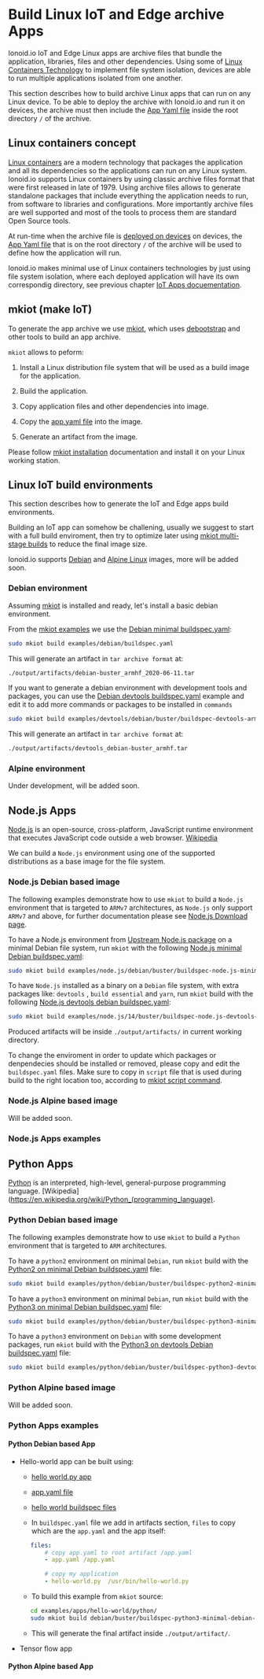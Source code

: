 # Build Linux IoT and Edge archive Apps

Ionoid.io IoT and Edge Linux apps are archive files that bundle the application,
libraries, files and other dependencies. Using some of
[Linux Containers Technology](https://en.wikipedia.org/wiki/List_of_Linux_containers) to implement
file system isolation, devices are able to run multiple applications isolated from one another.

This section describes how to build archive Linux apps that can run on any Linux device. To be able to deploy the
archive with Ionoid.io and run it on devices, the archive must then include the [App Yaml file](https://docs.ionoid.io/docs/iot-apps.html#app-yaml-format)
inside the root directory `/` of the archive.


## Linux containers concept

[Linux containers](https://en.wikipedia.org/wiki/List_of_Linux_containe) are a modern technology that packages the
application and all its dependencies so the applications can run on any Linux system.
Ionoid.io supports Linux containers by using classic archive files format that were first released in late
of 1979. Using archive files allows to generate standalone packages that include everything the application
needs to run, from software to libraries and configurations. More importantly archive files are well
supported and most of the tools to process them are standard Open Source tools.

At run-time when the archive file is [deployed on devices](https://docs-dev.ionoid.io/docs/deploy-iot-apps.html) on
devices, the
[App Yaml file](https://docs.ionoid.io/docs/iot-apps.html#app-yaml-format) that is on the root directory `/` of the
archive will be used to define how the application will run.

Ionoid.io makes minimal use of Linux containers technologies by just using file system isolation, where each deployed
application will have its own correspondig directory, see previous chapter [IoT Apps
docuementation](https://docs.ionoid.io/docs/iot-apps.html).


## mkiot (make IoT)

To generate the app archive we use [mkiot](https://github.com/ionoid/mkiot), which uses
[debootstrap](https://wiki.debian.org/Debootstrap) and other tools to build an app archive.


`mkiot` allows to peform:

1. Install a Linux distribution file system that will be used as a build image for the application.

2. Build the application.

3. Copy application files and other dependencies into image.

4. Copy the [app.yaml file](https://docs.ionoid.io/docs/iot-apps.html#app-yaml-format) into the image.

5. Generate an artifact from the image.


Please follow [mkiot installation](https://github.com/ionoid/mkiot#install) documentation and install it on your Linux working station.


## Linux IoT build environments

This section describes how to generate the IoT and Edge apps build environments.

Building an IoT app can somehow be challening, usually we suggest to start with
a full build enviroment, then try to optimize later using [mkiot multi-stage
builds](https://github.com/ionoid/mkiot#multi-stage-builds) to reduce the final image size.

Ionoid.io supports [Debian](https://www.debian.org) and [Alpine Linux](https://alpinelinux.org/) images, more will be
added soon.


### Debian environment

Assuming [mkiot](https://github.com/ionoid/mkiot/) is installed and ready, let's install a basic debian environment.

From the [mkiot examples](https://github.com/ionoid/mkiot#examples) we use the [Debian minimal
buildspec.yaml](https://github.com/ionoid/mkiot/blob/master/examples/debian/buildspec.yaml):

```bash
sudo mkiot build examples/debian/buildspec.yaml
```

This will generate an artifact in `tar archive format` at:
```bash
./output/artifacts/debian-buster_armhf_2020-06-11.tar
```

If you want to generate a debian environment with development tools and packages, you can use the
[Debian devtools
buildspec.yaml](https://github.com/ionoid/mkiot/blob/master/examples/devtools/debian/buster/buildspec-devtools-armhf.yaml)
example and edit it to add more commands or packages to be installed in `commands`

```bash
sudo mkiot build examples/devtools/debian/buster/buildspec-devtools-armhf.yaml
```

This will generate an artifact in `tar archive format` at:
```bash
./output/artifacts/devtools_debian-buster_armhf.tar
```


### Alpine environment

Under development, will be added soon.



## Node.js Apps

[Node.js](https://nodejs.org) is an open-source, cross-platform, JavaScript runtime environment that executes JavaScript code outside a web
browser. [Wikipedia](https://en.wikipedia.org/wiki/Node.js)

We can build a `Node.js` environment using one of the supported distributions as a base image for the file system.


### Node.js Debian based image

The following examples demonstrate how to use `mkiot` to build a `Node.js` environment that is targeted to `ARMv7`
architectures, as `Node.js` only support `ARMv7` and above, for further documentation please see [Node.js Download
page](https://nodejs.org/en/download/).

To have a Node.js environment from [Upstream Node.js
package](https://nodejs.org/en/download/package-manager/#debian-and-ubuntu-based-linux-distributions-enterprise-linux-fedora-and-snap-packages)
on a minimal Debian file system, run `mkiot` with the following
[Node.js minimal Debian
buildspec.yaml](https://github.com/ionoid/mkiot/blob/master/examples/node.js/debian/buster/buildspec-node.js-minimal-debian-armhf.yaml):

```bash
sudo mkiot build examples/node.js/debian/buster/buildspec-node.js-minimal-debian-armhf.yaml
```

To have `Node.js` installed as a binary on a `Debian` file system, with extra packages like: `devtools` , `build
essential` and `yarn`, run `mkiot` build with the following [Node.js devtools debian
buildspec.yaml](https://github.com/ionoid/mkiot/blob/master/examples/node.js/14/buster/buildspec-node.js-devtools-debian-armv7l.yaml):

```bash
sudo mkiot build examples/node.js/14/buster/buildspec-node.js-devtools-debian-armv7l.yaml
```

Produced artifacts will be inside `./output/artifacts/` in current working directory.

To change the enviroment in order to update which packages or denpendecies should be installed or removed, please copy
and edit the `buildspec.yaml` files. Make sure to copy in `script` file that is used during build to the right location
too, according to [mkiot script command](https://github.com/ionoid/mkiot#build-spec-commands-documentation).


### Node.js Alpine based image

Will be added soon.



### Node.js Apps examples



## Python Apps

[Python](https://www.python.org/) is an interpreted, high-level, general-purpose programming language.
[Wikipedia](https://en.wikipedia.org/wiki/Python_(programming_language).


### Python Debian based image

The following examples demonstrate how to use `mkiot` to build a `Python` environment that is targeted to `ARM`
architectures.

To have a `python2` environment on minimal `Debian`, run `mkiot` build with the [Python2 on minimal Debian
buildspec.yaml](https://github.com/ionoid/mkiot/blob/master/examples/python/debian/buster/buildspec-python2-minimal-debian-armhf.yaml) file:

```bash
sudo mkiot build examples/python/debian/buster/buildspec-python2-minimal-debian-armhf.yaml
```

To have a `python3` environment on minimal `Debian`, run `mkiot` build with the [Python3 on minimal Debian
buildspec.yaml](https://github.com/ionoid/mkiot/blob/master/examples/python/debian/buster/buildspec-python3-minimal-debian-armhf.yaml)
file:

```bash
sudo mkiot build examples/python/debian/buster/buildspec-python3-minimal-debian-armhf.yaml
```

To have a `python3` environment on `Debian` with some development packages, run `mkiot` build with the [Python3 on
devtools Debian
buildspec.yaml](https://github.com/ionoid/mkiot/blob/master/examples/python/debian/buster/buildspec-python3-devtools-debian-armhf.yaml)
file:

```bash
sudo mkiot build examples/python/debian/buster/buildspec-python3-devtools-debian-armhf.yaml
```

### Python Alpine based image

Will be added soon.


### Python Apps examples

#### Python Debian based App

* Hello-world app can be built using:
    - [hello world.py app](https://github.com/ionoid/mkiot/blob/master/examples/apps/hello-world/python/hello-world.py)
    - [app.yaml file](https://github.com/ionoid/mkiot/blob/master/examples/apps/hello-world/python/app.yaml)
    - [hello world buildspec files](https://github.com/ionoid/mkiot/tree/master/examples/apps/hello-world/python/debian/buster)

    - In `buildspec.yaml` file we add in artifacts section, `files` to copy which are the `app.yaml` and the app itself:
    ```yaml
       files:
           # copy app.yaml to root artifact /app.yaml
           - app.yaml /app.yaml

           # copy my application
           - hello-world.py  /usr/bin/hello-world.py
    ```

    - To build this example from `mkiot` source:
    ```bash
       cd examples/apps/hello-world/python/
       sudo mkiot build debian/buster/buildspec-python3-minimal-debian-armhf.yaml
    ```

    - This will generate the final artifact inside `./output/artifact/`.


* Tensor flow app




#### Python Alpine based App


<Content :page-key="getPageKey($site.pages, '/docs/_have-questions.html')" />
